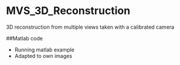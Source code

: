 # MVS_3D_Reconstruction
3D reconstruction from multiple views taken with a calibrated camera

##Matlab code
- Running matlab example
- Adapted to own images 
